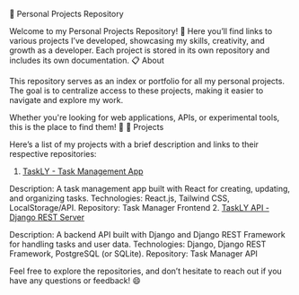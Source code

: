 📂 Personal Projects Repository

Welcome to my Personal Projects Repository! 🚀 Here you’ll find links to various projects I’ve developed, showcasing my skills, creativity, and growth as a developer. Each project is stored in its own repository and includes its own documentation.
📋 About

This repository serves as an index or portfolio for all my personal projects. The goal is to centralize access to these projects, making it easier to navigate and explore my work.

Whether you're looking for web applications, APIs, or experimental tools, this is the place to find them! 🚀
🚀 Projects

Here’s a list of my projects with a brief description and links to their respective repositories:
1. [TaskLY - Task Management App](https://github.com/DanielAquino2003/TaskManager-FrontEnd)

Description: A task management app built with React for creating, updating, and organizing tasks.
Technologies: React.js, Tailwind CSS, LocalStorage/API.
Repository: Task Manager Frontend
2. [TaskLY API - Django REST Server](https://github.com/DanielAquino2003/Task-manager-Api)

Description: A backend API built with Django and Django REST Framework for handling tasks and user data.
Technologies: Django, Django REST Framework, PostgreSQL (or SQLite).
Repository: Task Manager API

Feel free to explore the repositories, and don’t hesitate to reach out if you have any questions or feedback! 😄
